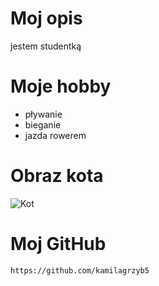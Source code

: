 # Moj opis
jestem studentką
# Moje hobby
- pływanie
- bieganie
- jazda rowerem
# Obraz kota
![Kot](https://cdn.onemars.net/sites/perfect-fit_pl_W7ZCj_JAs8/image/large_kot-nie-chce-jeoe-mokrej-karmy-sprawdc-czy-powinieneo-si-r-przejmowae_1637151639646_1686300799201.png)
# Moj GitHub
`https://github.com/kamilagrzyb5`
